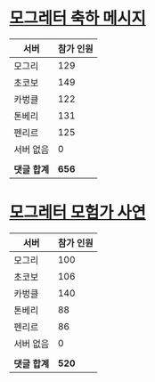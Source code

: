 # [모그레터 축하 메시지](./Event250701_v7_2_10th_moogleletter0.md)

|서버|참가 인원|
|-|-|
|모그리|129|
|초코보|149|
|카벙클|122|
|톤베리|131|
|펜리르|125|
|서버 없음|0|
|||
|**댓글 합계**|**656**|


# [모그레터 모험가 사연](./Event250701_v7_2_10th_moogleletter1.md)

|서버|참가 인원|
|-|-|
|모그리|100|
|초코보|106|
|카벙클|140|
|톤베리|88|
|펜리르|86|
|서버 없음|0|
|||
|**댓글 합계**|**520**|


